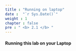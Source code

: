 ```yaml
---
title : "Running on laptop"
date :  "`r Sys.Date()`" 
weight : 1
chapter : false
pre : " <b> 2.1 </b> "
---
```


#### Running this lab on your Laptop 